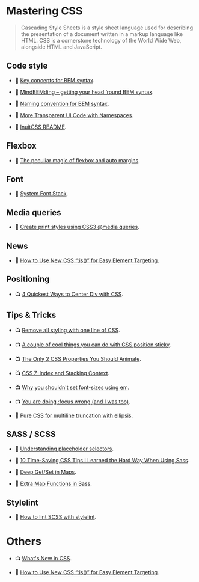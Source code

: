 # Mastering CSS

> Cascading Style Sheets is a style sheet language used for describing the presentation of a document written in a markup language like HTML. CSS is a cornerstone technology of the World Wide Web, alongside HTML and JavaScript.

## Code style

- 📖 [Key concepts for BEM syntax](https://en.bem.info/methodology/key-concepts/).

- 📖 [MindBEMding – getting your head ’round BEM syntax](https://csswizardry.com/2013/01/mindbemding-getting-your-head-round-bem-syntax/).

- 📖 [Naming convention for BEM syntax](https://en.bem.info/methodology/naming-convention/).

- 📖 [More Transparent UI Code with Namespaces](https://csswizardry.com/2015/03/more-transparent-ui-code-with-namespaces/).

- 📖 [InuitCSS README](https://github.com/inuitcss/inuitcss/blob/develop/README.md).

## Flexbox

- 📖 [The peculiar magic of flexbox and auto margins](https://css-tricks.com/the-peculiar-magic-of-flexbox-and-auto-margins/).

## Font

- 📖 [System Font Stack](https://css-tricks.com/snippets/css/system-font-stack/).

## Media queries

- 📖 [Create print styles using CSS3 @media queries](https://benfrain.com/create-print-styles-using-css3-media-queries/).

## News

- 📖 [How to Use New CSS “:is()” for Easy Element Targeting](https://webdesign.tutsplus.com/articles/new-css-is-for-easy-element-targeting--cms-34223).

## Positioning

- 📺 [4 Quickest Ways to Center Div with CSS](https://www.youtube.com/watch?v=mVYgtzDLZfY).

## Tips & Tricks

- 📺 [Remove all styling with one line of CSS](https://www.youtube.com/watch?v=0GcTUor2ANw).

- 📺 [A couple of cool things you can do with CSS position sticky](https://www.youtube.com/watch?v=8TyoihVGErI).

- 📺 [The Only 2 CSS Properties You Should Animate](https://www.youtube.com/watch?v=N5EW4HnF6FU).

- 📺 [CSS Z-Index and Stacking Context](https://www.youtube.com/watch?v=uS8l4YRXbaw).

- 📺 [Why you shouldn't set font-sizes using em](https://www.youtube.com/watch?v=pautqDqa54I).

- 📺 [You are doing :focus wrong (and I was too)](https://www.youtube.com/watch?v=Mvu5OMGcdVA).

- 📖 [Pure CSS for multiline truncation with ellipsis](http://hackingui.com/front-end/a-pure-css-solution-for-multiline-text-truncation/).

## SASS / SCSS

- 📖 [Understanding placeholder selectors](http://thesassway.com/intermediate/understanding-placeholder-selectors).

- 📖 [10 Time-Saving CSS Tips I Learned the Hard Way When Using Sass](https://www.telerik.com/blogs/10-time-saving-css-tips-i-learned-the-hard-way-when-using-sass).

- 📖 [Deep Get/Set in Maps](https://css-tricks.com/snippets/sass/deep-getset-maps/).

- 📖 [Extra Map Functions in Sass](https://www.sitepoint.com/extra-map-functions-sass/).

## Stylelint

- 📖 [How to lint SCSS with stylelint](https://medium.com/@bjankord/how-to-lint-scss-with-stylelint-dc87809a9878).

# Others

- 📺 [What's New in CSS](https://www.youtube.com/watch?v=107JV5MpgUU).

- 📖 [How to Use New CSS “:is()” for Easy Element Targeting](https://webdesign.tutsplus.com/articles/new-css-is-for-easy-element-targeting--cms-34223).
